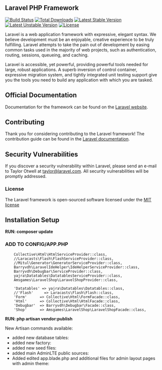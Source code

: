 ## Laravel PHP Framework

[![Build Status](https://travis-ci.org/laravel/framework.svg)](https://travis-ci.org/laravel/framework)
[![Total Downloads](https://poser.pugx.org/laravel/framework/d/total.svg)](https://packagist.org/packages/laravel/framework)
[![Latest Stable Version](https://poser.pugx.org/laravel/framework/v/stable.svg)](https://packagist.org/packages/laravel/framework)
[![Latest Unstable Version](https://poser.pugx.org/laravel/framework/v/unstable.svg)](https://packagist.org/packages/laravel/framework)
[![License](https://poser.pugx.org/laravel/framework/license.svg)](https://packagist.org/packages/laravel/framework)

Laravel is a web application framework with expressive, elegant syntax. We believe development must be an enjoyable, creative experience to be truly fulfilling. Laravel attempts to take the pain out of development by easing common tasks used in the majority of web projects, such as authentication, routing, sessions, queueing, and caching.

Laravel is accessible, yet powerful, providing powerful tools needed for large, robust applications. A superb inversion of control container, expressive migration system, and tightly integrated unit testing support give you the tools you need to build any application with which you are tasked.

## Official Documentation

Documentation for the framework can be found on the [Laravel website](http://laravel.com/docs).

## Contributing

Thank you for considering contributing to the Laravel framework! The contribution guide can be found in the [Laravel documentation](http://laravel.com/docs/contributions).

## Security Vulnerabilities

If you discover a security vulnerability within Laravel, please send an e-mail to Taylor Otwell at taylor@laravel.com. All security vulnerabilities will be promptly addressed.

### License

The Laravel framework is open-sourced software licensed under the [MIT license](http://opensource.org/licenses/MIT)


## Installation Setup 

**RUN: composer update**

### ADD TO CONFIG/APP.PHP

        Collective\Html\HtmlServiceProvider::class,
        //Laracasts\Flash\FlashServiceProvider::class,
        //Mitul\Generator\GeneratorServiceProvider::class,
        Barryvdh\LaravelIdeHelper\IdeHelperServiceProvider::class,
        Barryvdh\Debugbar\ServiceProvider::class,
        yajra\Datatables\DatatablesServiceProvider::class,
        Amsgames\LaravelShop\LaravelShopProvider::class,

        'Datatables' => yajra\Datatables\Datatables::class,
        //'Flash'     => Laracasts\Flash\Flash::class,
        'Form'      => Collective\Html\FormFacade::class,
        'Html'      => Collective\Html\HtmlFacade::class,
        'Debugbar'  => Barryvdh\Debugbar\Facade::class,
        'Shop'      => Amsgames\LaravelShop\LaravelShopFacade::class,
        
        
**RUN: php artisan vendor:publish**

New Artisan commands available:

* added new database tables:
* added new factory:
* added new seed files:
* added main AdminLTE public sources:
* Added edited app.blade.php and additional files for admin layout pages with admin theme:
